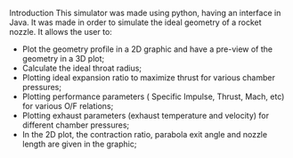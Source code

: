 Introduction
This simulator was made using python, having an interface in Java. It was made in order to simulate the ideal geometry of a rocket nozzle. It allows the user to:

- Plot the geometry profile in a 2D graphic and have a pre-view of the geometry in a 3D plot;
- Calculate the ideal throat radius;
- Plotting ideal expansion ratio to maximize thrust for various chamber pressures;
- Plotting performance parameters ( Specific Impulse, Thrust, Mach, etc) for various O/F relations;
- Plotting exhaust parameters (exhaust temperature and velocity) for different chamber pressures;
- In the 2D plot, the contraction ratio, parabola exit angle and nozzle length are given in the graphic;
